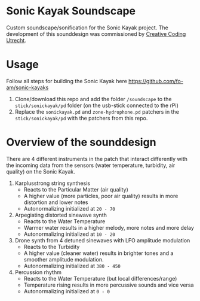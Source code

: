 # Sonic Kayak Soundscape

Custom soundscape/sonification for the Sonic Kayak project. The development of this sounddesign was commissioned by [Creative Coding Utrecht](www.creativecodingutrecht.nl).

# Usage

Follow all steps for building the Sonic Kayak here https://github.com/fo-am/sonic-kayaks

1. Clone/download this repo and add the folder `/soundscape` to the `stick/sonickayak/pd` folder (on the usb-stick connected to the rPi)
2. Replace the `sonickayak.pd` and `zone-hydrophone.pd` patchers in the `stick/sonickayak/pd` with the patchers from this repo.

# Overview of the sounddesign

There are 4 different instruments in the patch that interact differently with the incoming data from the sensors (water temperature, turbidity, air quality) on the Sonic Kayak.

1. Karplusstrong string synthesis
	- Reacts to the Particular Matter (air quality)
	- A higher value (more particles, poor air quality) results in more distortion and lower notes
	- Autonormalizing initialized at `20 - 70`
2. Arpegiating distorted sinewave synth
	- Reacts to the Water Temperature
	- Warmer water results in a higher melody, more notes and more delay
	- Autonormalizing initialized at `10 - 20`
3. Drone synth from 4 detuned sinewaves with LFO amplitude modulation
	- Reacts to the Turbidity
	- A higher value (cleaner water) results in brighter tones and a smoother amplitude modulation.
	- Autonormalizing initialized at `380 - 450`
4. Percussion rhythm
	- Reacts to the Water Temperature (but local differences/range)
	- Temperature rising results in more percussive sounds and vice versa
	- Autonormalizing initialized at `0 - 0`
